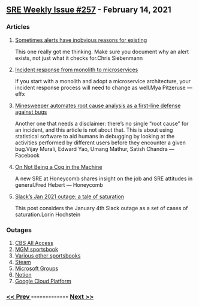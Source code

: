 ## [SRE Weekly Issue #257](https://sreweekly.com/sre-weekly-issue-257/) - February 14, 2021
### Articles

1. [Sometimes alerts have inobvious reasons for existing](https://utcc.utoronto.ca/~cks/space/blog/sysadmin/AlertsHaveIntentions)

    This one really got me thinking. Make sure you document why an alert exists, not just what it checks for.Chris Siebenmann
1. [Incident response from monolith to microservices](https://blog.effx.com/incident-response-from-monolith-to-microservices/)

    If you start with a monolith and adopt a microservice architecture, your incident response process will need to change as well.Mya Pitzeruse — effx
1. [Minesweeper automates root cause analysis as a first-line defense against bugs](https://engineering.fb.com/2021/02/09/uncategorized/minesweeper/)

    Another one that needs a disclaimer: there’s no single “root cause” for an incident, and this article is not about that. This is about using statistical software to aid humans in debugging by looking at the activities performed by different users before they encounter a given bug.Vijay Murali, Edward Yao, Umang Mathur, Satish Chandra — Facebook
1. [On Not Being a Cog in the Machine](https://www.honeycomb.io/blog/fostering-resilient-organizations-why-i-joined-honeycomb/)

    A new SRE at Honeycomb shares insight on the job and SRE attitudes in general.Fred Hebert — Honeycomb
1. [Slack’s Jan 2021 outage: a tale of saturation](https://surfingcomplexity.blog/2021/02/08/slacks-jan-2021-outage-a-tale-of-saturation/)

    This post considers the January 4th Slack outage as a set of cases of saturation.Lorin Hochstein
### Outages

1. [CBS All Access](https://www.cbr.com/cbs-all-access-crashes-ahead-of-super-bowl-kickoff/)
1. [MGM sportsbook](https://www.fox5vegas.com/news/mgm-sportsbook-outage-on-super-bowl-sunday-due-to-human-error/article_da64266a-6c7c-11eb-a894-d7f95cc384d0.html)
1. [Various other sportsbooks](https://www.legalsportsreport.com/47997/us-sportsbooks-down-super-bowl/)
1. [Steam](https://www.express.co.uk/entertainment/gaming/1396701/Steam-DOWN-Steam-servers-offline-as-Lunar-New-Year-sale-breaks-website-store)
1. [Microsoft Groups](https://shepherdgazette.com/microsoft-groups-experiencing-outage-notably-on-west-coast/)
1. [Notion](https://techcrunch.com/2021/02/12/notion-outage-dns-domain-issues/)
1. [Google Cloud Platform](https://status.cloud.google.com/incident/cloud-networking/21002)

### [ << Prev ](sreweekly-256.md) ------------- [ Next >> ](sreweekly-258.md)